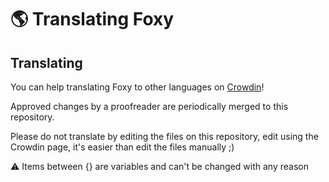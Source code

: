 # 🌎 Translating Foxy

## Translating

You can help translating Foxy to other languages on [Crowdin](https://translate.foxybot.win)!

Approved changes by a proofreader are periodically merged to this repository.

Please do not translate by editing the files on this repository, edit using the Crowdin page, it's easier than edit the files manually ;)

⚠ Items between {} are variables and can't be changed with any reason